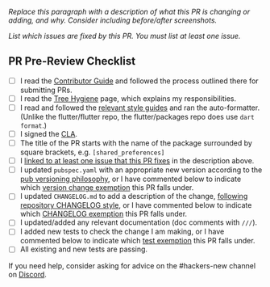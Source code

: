 *Replace this paragraph with a description of what this PR is changing or adding, and why. Consider including before/after screenshots.*

*List which issues are fixed by this PR. You must list at least one issue.*

## PR Pre-Review Checklist

- [ ] I read the [Contributor Guide] and followed the process outlined there for submitting PRs.
- [ ] I read the [Tree Hygiene] page, which explains my responsibilities.
- [ ] I read and followed the [relevant style guides] and ran the auto-formatter. (Unlike the flutter/flutter repo, the flutter/packages repo does use `dart format`.)
- [ ] I signed the [CLA].
- [ ] The title of the PR starts with the name of the package surrounded by square brackets, e.g. `[shared_preferences]`
- [ ] I [linked to at least one issue that this PR fixes] in the description above.
- [ ] I updated `pubspec.yaml` with an appropriate new version according to the [pub versioning philosophy], or I have commented below to indicate which [version change exemption] this PR falls under.
- [ ] I updated `CHANGELOG.md` to add a description of the change, [following repository CHANGELOG style], or I have commented below to indicate which [CHANGELOG exemption] this PR falls under.
- [ ] I updated/added any relevant documentation (doc comments with `///`).
- [ ] I added new tests to check the change I am making, or I have commented below to indicate which [test exemption] this PR falls under.
- [ ] All existing and new tests are passing.

If you need help, consider asking for advice on the #hackers-new channel on [Discord].

<!-- Links -->
[Contributor Guide]: https://github.com/flutter/packages/blob/main/CONTRIBUTING.md
[Tree Hygiene]: https://github.com/flutter/flutter/blob/master/docs/contributing/Tree-hygiene.md
[relevant style guides]: https://github.com/flutter/packages/blob/main/CONTRIBUTING.md#style
[CLA]: https://cla.developers.google.com/
[Discord]: https://github.com/flutter/flutter/blob/master/docs/contributing/Chat.md
[linked to at least one issue that this PR fixes]: https://github.com/flutter/flutter/blob/master/docs/contributing/Tree-hygiene.md#overview
[pub versioning philosophy]: https://dart.dev/tools/pub/versioning
[version change exemption]: https://github.com/flutter/flutter/blob/master/docs/ecosystem/contributing/README.md#version
[following repository CHANGELOG style]: https://github.com/flutter/flutter/blob/master/docs/ecosystem/contributing/README.md#changelog-style
[CHANGELOG exemption]: https://github.com/flutter/flutter/blob/master/docs/ecosystem/contributing/README.md#changelog
[test exemption]: https://github.com/flutter/flutter/blob/master/docs/contributing/Tree-hygiene.md#tests
